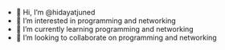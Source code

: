 - 👋 Hi, I’m @hidayatjuned
- 👀 I’m interested in programming and networking
- 🌱 I’m currently learning programming and networking
- 💞️ I’m looking to collaborate on programming and networking

<!---
hidayatjuned/hidayatjuned is a ✨ special ✨ repository because its `README.md` (this file) appears on your GitHub profile.
You can click the Preview link to take a look at your changes.
--->
